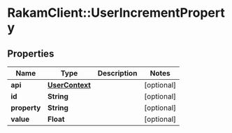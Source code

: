 # RakamClient::UserIncrementProperty

## Properties
Name | Type | Description | Notes
------------ | ------------- | ------------- | -------------
**api** | [**UserContext**](UserContext.md) |  | [optional] 
**id** | **String** |  | [optional] 
**property** | **String** |  | [optional] 
**value** | **Float** |  | [optional] 


